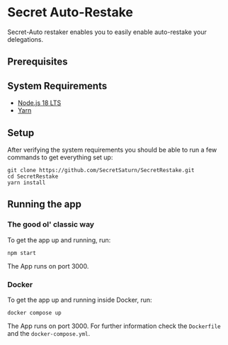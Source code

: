 # Secret Auto-Restake

Secret-Auto restaker enables you to easily enable auto-restake your delegations.

## Prerequisites

## System Requirements

- [Node.js 18 LTS](https://nodejs.org/)
- [Yarn](https://yarnpkg.com/)

## Setup

After verifying the system requirements you should be able to run a few commands to get everything set up:

```
git clone https://github.com/SecretSaturn/SecretRestake.git
cd SecretRestake
yarn install
```

## Running the app

### The good ol' classic way

To get the app up and running, run:

```
npm start
```

The App runs on port 3000.

### Docker

To get the app up and running inside Docker, run:

```
docker compose up
```

The App runs on port 3000. For further information check the `Dockerfile` and the `docker-compose.yml`.
